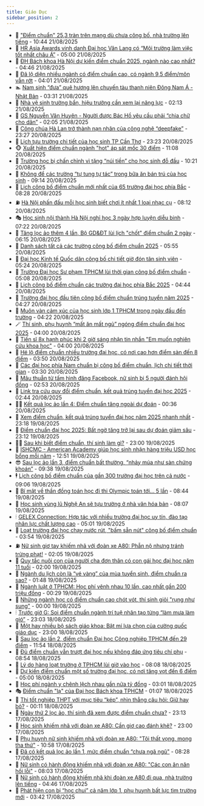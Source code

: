 ```yaml
---
title: Giáo Dục
sidebar_position: 2
---
```


<!-- dantri-giao-duc:START -->
- 🤡 [&quot;Điểm chuẩn&quot; 25,3 tràn trên mạng dù chưa công bố, nhà trường lên tiếng](https://dantri.com.vn/giao-duc/diem-chuan-253-tran-tren-mang-du-chua-cong-bo-nha-truong-len-tieng-20250821171501372.htm) - 10:44 21/08/2025
- 🗽 [HR Asia Awards vinh danh Đại học Văn Lang có “Môi trường làm việc tốt nhất châu Á”](https://dantri.com.vn/giao-duc/hr-asia-awards-vinh-danh-dai-hoc-van-lang-co-moi-truong-lam-viec-tot-nhat-chau-a-20250821111245412.htm) - 05:00 21/08/2025
- 🚦 [ĐH Bách khoa Hà Nội dự kiến điểm chuẩn 2025, ngành nào cao nhất?](https://dantri.com.vn/giao-duc/dh-bach-khoa-ha-noi-du-kien-diem-chuan-2025-nganh-nao-cao-nhat-20250821112537381.htm) - 04:46 21/08/2025
- 🌋 [Đã lộ diện nhiều ngành có điểm chuẩn cao, có ngành 9,5 điểm/môn vẫn rớt](https://dantri.com.vn/giao-duc/da-lo-dien-nhieu-nganh-co-diem-chuan-cao-co-nganh-95-diemmon-van-rot-20250821103751355.htm) - 04:01 21/08/2025
- 🏊 [Nam sinh “đưa” quê hương lên chuyến tàu thanh niên Đông Nam Á - Nhật Bản](https://dantri.com.vn/giao-duc/nam-sinh-dua-que-huong-len-chuyen-tau-thanh-nien-dong-nam-a-nhat-ban-20250820121736441.htm) - 03:31 21/08/2025
- 🎃 [Nhà vệ sinh trường bẩn, hiệu trưởng cần xem lại năng lực](https://dantri.com.vn/giao-duc/nha-ve-sinh-truong-ban-hieu-truong-can-xem-lai-nang-luc-20250821085535698.htm) - 02:13 21/08/2025
- 💄 [GS Nguyễn Văn Huyên - Người được Bác Hồ yêu cầu phải “chia chữ cho dân”](https://dantri.com.vn/giao-duc/gs-nguyen-van-huyen-nguoi-duoc-bac-ho-yeu-cau-phai-chia-chu-cho-dan-20250821083143916.htm) - 02:05 21/08/2025
- 🦅 [Công chúa Hà Lan trở thành nạn nhân của công nghệ “deepfake”](https://dantri.com.vn/giao-duc/cong-chua-ha-lan-tro-thanh-nan-nhan-cua-cong-nghe-deepfake-20250820170017597.htm) - 23:27 20/08/2025
- 🚦 [Lịch tựu trường chi tiết của học sinh TP Cần Thơ](https://dantri.com.vn/giao-duc/lich-tuu-truong-chi-tiet-cua-hoc-sinh-tp-can-tho-20250820221117159.htm) - 23:23 20/08/2025
- 🐵 [Xuất hiện điểm chuẩn ngành &quot;hot&quot; áp sát mốc 30 điểm](https://dantri.com.vn/giao-duc/xuat-hien-diem-chuan-nganh-hot-ap-sat-moc-30-diem-20250820173132717.htm) - 11:08 20/08/2025
- 🐘 [Trường học bị chấn chỉnh vì tặng “núi tiền” cho học sinh đỗ đầu](https://dantri.com.vn/giao-duc/truong-hoc-bi-chan-chinh-vi-tang-nui-tien-cho-hoc-sinh-do-dau-20250820080333468.htm) - 10:21 20/08/2025
- 🦏 [Không để các trường “tự tung tự tác” trong bữa ăn bán trú của học sinh](https://dantri.com.vn/giao-duc/khong-de-cac-truong-tu-tung-tu-tac-trong-bua-an-ban-tru-cua-hoc-sinh-20250820160933571.htm) - 09:14 20/08/2025
- 💼 [Lịch công bố điểm chuẩn mới nhất của 65 trường đại học phía Bắc](https://dantri.com.vn/giao-duc/lich-cong-bo-diem-chuan-moi-nhat-cua-65-truong-dai-hoc-phia-bac-20250820152049298.htm) - 08:28 20/08/2025
- ⛽️ [Hà Nội phấn đấu mỗi học sinh biết chơi ít nhất 1 loại nhạc cụ](https://dantri.com.vn/giao-duc/ha-noi-phan-dau-moi-hoc-sinh-biet-choi-it-nhat-1-loai-nhac-cu-20250820145927899.htm) - 08:12 20/08/2025
- 🎭 [Học sinh nội thành Hà Nội nghỉ học 3 ngày hợp luyện diễu binh](https://dantri.com.vn/giao-duc/hoc-sinh-noi-thanh-ha-noi-nghi-hoc-3-ngay-hop-luyen-dieu-binh-20250820141909112.htm) - 07:22 20/08/2025
- 🎃 [Tăng lọc ảo thêm 4 lần, Bộ GD&amp;ĐT lùi lịch &quot;chốt&quot; điểm chuẩn 2 ngày](https://dantri.com.vn/giao-duc/tang-loc-ao-them-4-lan-bo-gddt-lui-lich-chot-diem-chuan-2-ngay-20250820131048833.htm) - 06:15 20/08/2025
- 🚀 [Danh sách tất cả các trường công bố điểm chuẩn 2025](https://dantri.com.vn/giao-duc/danh-sach-tat-ca-cac-truong-cong-bo-diem-chuan-2025-20250820083857002.htm) - 05:55 20/08/2025
- 👀 [Đại học Kinh tế Quốc dân công bố chi tiết giờ đón tân sinh viên](https://dantri.com.vn/giao-duc/dai-hoc-kinh-te-quoc-dan-cong-bo-chi-tiet-gio-don-tan-sinh-vien-20250820122146746.htm) - 05:24 20/08/2025
- 🌝 [Trường Đại học Sư phạm TPHCM lùi thời gian công bố điểm chuẩn](https://dantri.com.vn/giao-duc/truong-dai-hoc-su-pham-tphcm-lui-thoi-gian-cong-bo-diem-chuan-20250820115936936.htm) - 05:08 20/08/2025
- 🤗 [Lịch công bố điểm chuẩn các trường đại học phía Bắc 2025](https://dantri.com.vn/giao-duc/lich-cong-bo-diem-chuan-cac-truong-dai-hoc-phia-bac-2025-20250820110401732.htm) - 04:44 20/08/2025
- 🦄 [Trường đại học đầu tiên công bố điểm chuẩn trúng tuyển năm 2025](https://dantri.com.vn/giao-duc/truong-dai-hoc-dau-tien-cong-bo-diem-chuan-trung-tuyen-nam-2025-20250820112416103.htm) - 04:27 20/08/2025
- 🦍 [Muôn vàn cảm xúc của học sinh lớp 1 TPHCM trong ngày đầu đến trường](https://dantri.com.vn/giao-duc/muon-van-cam-xuc-cua-hoc-sinh-lop-1-tphcm-trong-ngay-dau-den-truong-20250820104925820.htm) - 04:22 20/08/2025
- 🪄 [Thí sinh, phụ huynh “mất ăn mất ngủ” ngóng điểm chuẩn đại học 2025](https://dantri.com.vn/giao-duc/thi-sinh-phu-huynh-mat-an-mat-ngu-ngong-diem-chuan-dai-hoc-2025-20250820080658693.htm) - 04:00 20/08/2025
- 🦆 [Tiến sĩ 8x hạnh phúc khi 2 giờ sáng nhận tin nhắn &quot;Em muốn nghiên cứu khoa học&quot;](https://dantri.com.vn/giao-duc/tien-si-8x-hanh-phuc-khi-2-gio-sang-nhan-tin-nhan-em-muon-nghien-cuu-khoa-hoc-20250820103250247.htm) - 04:00 20/08/2025
- 🚀 [Hé lộ điểm chuẩn nhiều trường đại học, có nơi cao hơn điểm sàn đến 8 điểm](https://dantri.com.vn/giao-duc/he-lo-diem-chuan-nhieu-truong-dai-hoc-co-noi-cao-hon-diem-san-den-8-diem-20250820093759406.htm) - 03:50 20/08/2025
- 🦒 [Các đại học phía Nam chuẩn bị công bố điểm chuẩn, lịch chi tiết thời gian](https://dantri.com.vn/giao-duc/cac-dai-hoc-phia-nam-chuan-bi-cong-bo-diem-chuan-lich-chi-tiet-thoi-gian-20250820082442468.htm) - 03:30 20/08/2025
- 🤡 [Mâu thuẫn từ tấm hình đăng Facebook, nữ sinh bị 5 người đánh hội đồng](https://dantri.com.vn/giao-duc/mau-thuan-tu-tam-hinh-dang-facebook-nu-sinh-bi-5-nguoi-danh-hoi-dong-20250820082128023.htm) - 02:53 20/08/2025
- 🤔 [Link tra cứu quy đổi điểm chuẩn, kết quả trúng tuyển đại học 2025](https://dantri.com.vn/giao-duc/link-tra-cuu-quy-doi-diem-chuan-ket-qua-trung-tuyen-dai-hoc-2025-20250820083950303.htm) - 02:44 20/08/2025
- 🧑‍💻 [Kết quả lọc ảo lần 4: Điểm chuẩn tăng ngoài dự đoán](https://dantri.com.vn/giao-duc/ket-qua-loc-ao-lan-4-diem-chuan-tang-ngoai-du-doan-20250820072736946.htm) - 00:36 20/08/2025
- 🤡 [Xem điểm chuẩn, kết quả trúng tuyển đại học năm 2025 nhanh nhất](https://dantri.com.vn/giao-duc/xem-diem-chuan-ket-qua-trung-tuyen-dai-hoc-nam-2025-nhanh-nhat-20250819223231077.htm) - 23:18 19/08/2025
- 🧠 [Điểm chuẩn đại học 2025: Bất ngờ tăng trở lại sau dự đoán giảm sâu](https://dantri.com.vn/giao-duc/diem-chuan-dai-hoc-2025-bat-ngo-tang-tro-lai-sau-du-doan-giam-sau-20250820055514268.htm) - 23:12 19/08/2025
- 🧑‍💻 [Sau khi biết điểm chuẩn, thí sinh làm gì?](https://dantri.com.vn/giao-duc/sau-khi-biet-diem-chuan-thi-sinh-lam-gi-20250819193944726.htm) - 23:00 19/08/2025
- 🧠 [ISHCMC - American Academy giúp học sinh nhận hàng triệu USD học bổng mỗi năm](https://dantri.com.vn/giao-duc/ishcmc-american-academy-giup-hoc-sinh-nhan-hang-trieu-usd-hoc-bong-moi-nam-20250819193620840.htm) - 12:51 19/08/2025
- 😎 [Sau lọc ảo lần 3, điểm chuẩn bất thường, “nhảy múa như sàn chứng khoán”](https://dantri.com.vn/giao-duc/sau-loc-ao-lan-3-diem-chuan-bat-thuong-nhay-mua-nhu-san-chung-khoan-20250819161404951.htm) - 09:38 19/08/2025
- 🕴 [Lịch công bố điểm chuẩn của gần 300 trường đại học trên cả nước](https://dantri.com.vn/giao-duc/lich-cong-bo-diem-chuan-cua-gan-300-truong-dai-hoc-tren-ca-nuoc-20250819155528466.htm) - 09:06 19/08/2025
- 🧠 [Bí mật về thần đồng toán học đi thi Olympic toán tới... 5 lần](https://dantri.com.vn/giao-duc/bi-mat-ve-than-dong-toan-hoc-di-thi-olympic-toan-toi-5-lan-20250819090400008.htm) - 08:44 19/08/2025
- 🚀 [Học sinh vùng lũ Nghệ An sẽ tựu trường ở nhà văn hóa bản](https://dantri.com.vn/giao-duc/hoc-sinh-vung-lu-nghe-an-se-tuu-truong-o-nha-van-hoa-ban-20250819143711683.htm) - 08:07 19/08/2025
- 🕯 [GELEX Connection: Hợp tác với nhiều trường đại học uy tín, đào tạo nhân lực chất lượng cao](https://dantri.com.vn/giao-duc/gelex-connection-hop-tac-voi-nhieu-truong-dai-hoc-uy-tin-dao-tao-nhan-luc-chat-luong-cao-20250819112408931.htm) - 05:01 19/08/2025
- 🧰 [Loạt trường đại học chạy nước rút, &quot;bấm sẵn nút&quot; công bố điểm chuẩn](https://dantri.com.vn/giao-duc/loat-truong-dai-hoc-chay-nuoc-rut-bam-san-nut-cong-bo-diem-chuan-20250819104134552.htm) - 03:54 19/08/2025
- ⛽️ [Nữ sinh giơ tay khiếm nhã với đoàn xe A80: Phẫn nộ nhưng tránh trừng phạt!](https://dantri.com.vn/giao-duc/nu-sinh-gio-tay-khiem-nha-voi-doan-xe-a80-phan-no-nhung-tranh-trung-phat-20250819084224181.htm) - 02:05 19/08/2025
- 🤖 [Quy tắc nuôi con của người cha đơn thân có con gái học đại học năm 11 tuổi](https://dantri.com.vn/giao-duc/quy-tac-nuoi-con-cua-nguoi-cha-don-than-co-con-gai-hoc-dai-hoc-nam-11-tuoi-20250818151355760.htm) - 02:00 19/08/2025
- 🦍 [Ngành du lịch còn là “vé vàng” của mùa tuyển sinh, điểm chuẩn ra sao?](https://dantri.com.vn/giao-duc/nganh-du-lich-con-la-ve-vang-cua-mua-tuyen-sinh-diem-chuan-ra-sao-20250819083026724.htm) - 01:48 19/08/2025
- 🐘 [Ngành luật ở TPHCM: Học phí vênh nhau 10 lần, cao nhất gần 200 triệu đồng](https://dantri.com.vn/giao-duc/nganh-luat-o-tphcm-hoc-phi-venh-nhau-10-lan-cao-nhat-gan-200-trieu-dong-20250819072030330.htm) - 00:29 19/08/2025
- 🌊 [Những ngành học có điểm chuẩn cao chót vót, thí sinh giỏi &quot;rụng như sung&quot;](https://dantri.com.vn/giao-duc/nhung-nganh-hoc-co-diem-chuan-cao-chot-vot-thi-sinh-gioi-rung-nhu-sung-20250818235516830.htm) - 00:00 19/08/2025
- 🕯 [Trước giờ G: Soi điểm chuẩn ngành trí tuệ nhân tạo từng “làm mưa làm gió”](https://dantri.com.vn/giao-duc/truoc-gio-g-soi-diem-chuan-nganh-tri-tue-nhan-tao-tung-lam-mua-lam-gio-20250819002138331.htm) - 23:03 18/08/2025
- 🐎 [Một hay nhiều bộ sách giáo khoa: Bật mí lựa chọn của cường quốc giáo dục](https://dantri.com.vn/giao-duc/mot-hay-nhieu-bo-sach-giao-khoa-bat-mi-lua-chon-cua-cuong-quoc-giao-duc-20250818070801664.htm) - 23:00 18/08/2025
- 🐻 [Sau lọc ảo lần 2, điểm chuẩn Đại học Công nghiệp TPHCM đến 29 điểm](https://dantri.com.vn/giao-duc/sau-loc-ao-lan-2-diem-chuan-dai-hoc-cong-nghiep-tphcm-den-29-diem-20250818184837097.htm) - 11:54 18/08/2025
- 🐎 [Đủ điểm chuẩn vẫn trượt đại học nếu không đáp ứng tiêu chí phụ](https://dantri.com.vn/giao-duc/du-diem-chuan-van-truot-dai-hoc-neu-khong-dap-ung-tieu-chi-phu-20250818154950134.htm) - 08:54 18/08/2025
- 🫣 [Lý do hàng loạt trường ở TPHCM lùi giờ vào học](https://dantri.com.vn/giao-duc/ly-do-hang-loat-truong-o-tphcm-lui-gio-vao-hoc-20250818145830464.htm) - 08:08 18/08/2025
- 🤭 [Dự kiến điểm chuẩn một số trường đại học, có nơi tăng vọt đến 6 điểm](https://dantri.com.vn/giao-duc/du-kien-diem-chuan-mot-so-truong-dai-hoc-co-noi-tang-vot-den-6-diem-20250818100311403.htm) - 05:00 18/08/2025
- 🥳 [Học phí ngành y chênh lệch nhau gần nửa tỷ đồng](https://dantri.com.vn/giao-duc/hoc-phi-nganh-y-chenh-lech-nhau-gan-nua-ty-dong-20250818091202070.htm) - 03:01 18/08/2025
- 🎭 [Điểm chuẩn &quot;lạ&quot; của Đại học Bách khoa TPHCM](https://dantri.com.vn/giao-duc/diem-chuan-la-cua-dai-hoc-bach-khoa-tphcm-20250818075210509.htm) - 01:07 18/08/2025
- 🥸 [Thi tốt nghiệp THPT với mục tiêu “kép”, nhìn thẳng câu hỏi: Giữ hay bỏ?](https://dantri.com.vn/giao-duc/thi-tot-nghiep-thpt-voi-muc-tieu-kep-nhin-thang-cau-hoi-giu-hay-bo-20250816204444815.htm) - 00:11 18/08/2025
- 🦣 [Ngày thứ 2 lọc ảo, thí sinh đã xem được điểm chuẩn chưa?](https://dantri.com.vn/giao-duc/ngay-thu-2-loc-ao-thi-sinh-da-xem-duoc-diem-chuan-chua-20250817224302831.htm) - 23:13 17/08/2025
- 🤔 [Học sinh khiếm nhã với đoàn xe A80: Cần giơ cao đánh khẽ?](https://dantri.com.vn/giao-duc/hoc-sinh-khiem-nha-voi-doan-xe-a80-can-gio-cao-danh-khe-20250817210444964.htm) - 23:00 17/08/2025
- 🦣 [Phụ huynh nữ sinh khiếm nhã với đoàn xe A80: &quot;Tôi thất vọng, mong tha thứ&quot;](https://dantri.com.vn/giao-duc/phu-huynh-nu-sinh-khiem-nha-voi-doan-xe-a80-toi-that-vong-mong-tha-thu-20250817172358339.htm) - 10:58 17/08/2025
- 🐲 [Đã có kết quả lọc ảo lần 1, mức điểm chuẩn “chưa ngã ngũ&quot;](https://dantri.com.vn/giao-duc/da-co-ket-qua-loc-ao-lan-1-muc-diem-chuan-chua-nga-ngu-20250817152227794.htm) - 08:28 17/08/2025
- 🔭 [Nữ sinh có hành động khiếm nhã với đoàn xe A80: &quot;Các con ăn năn hối lỗi&quot;](https://dantri.com.vn/giao-duc/nu-sinh-co-hanh-dong-khiem-nha-voi-doan-xe-a80-cac-con-an-nan-hoi-loi-20250817145347176.htm) - 08:03 17/08/2025
- 🥷 [Nữ sinh có hành động khiếm nhã khi đoàn xe A80 đi qua, nhà trường lên tiếng](https://dantri.com.vn/giao-duc/nu-sinh-co-hanh-dong-khiem-nha-khi-doan-xe-a80-di-qua-nha-truong-len-tieng-20250817113848533.htm) - 04:46 17/08/2025
- 🎊 [Phát hiện con bị “học chui” cả năm lớp 1, phụ huynh bất lực tìm trường mới](https://dantri.com.vn/giao-duc/phat-hien-con-bi-hoc-chui-ca-nam-lop-1-phu-huynh-bat-luc-tim-truong-moi-20250817103227023.htm) - 03:42 17/08/2025<!-- dantri-giao-duc:END -->
